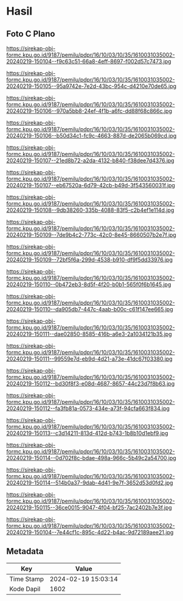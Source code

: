 # Hasil

## Foto C Plano

https://sirekap-obj-formc.kpu.go.id/9187/pemilu/pdpr/16/10/03/10/35/1610031035002-20240219-150104--f9c63c51-66a8-4eff-8697-f002d57c7473.jpg

https://sirekap-obj-formc.kpu.go.id/9187/pemilu/pdpr/16/10/03/10/35/1610031035002-20240219-150105--95a9742e-7e2d-43bc-954c-d4210e70de65.jpg

https://sirekap-obj-formc.kpu.go.id/9187/pemilu/pdpr/16/10/03/10/35/1610031035002-20240219-150106--970a5bb8-24ef-4f1b-a6fc-dd88f68c866c.jpg

https://sirekap-obj-formc.kpu.go.id/9187/pemilu/pdpr/16/10/03/10/35/1610031035002-20240219-150106--b50d34c1-fc9c-4663-887d-de2065b069cd.jpg

https://sirekap-obj-formc.kpu.go.id/9187/pemilu/pdpr/16/10/03/10/35/1610031035002-20240219-150107--21ed8b72-a2da-4132-b840-f38dee7d4376.jpg

https://sirekap-obj-formc.kpu.go.id/9187/pemilu/pdpr/16/10/03/10/35/1610031035002-20240219-150107--eb67520a-6d79-42cb-b49d-3f543560031f.jpg

https://sirekap-obj-formc.kpu.go.id/9187/pemilu/pdpr/16/10/03/10/35/1610031035002-20240219-150108--9db38260-335b-4088-83f5-c2b4ef1e114d.jpg

https://sirekap-obj-formc.kpu.go.id/9187/pemilu/pdpr/16/10/03/10/35/1610031035002-20240219-150109--7de9b4c2-773c-42c0-8e45-8660507b2e7f.jpg

https://sirekap-obj-formc.kpu.go.id/9187/pemilu/pdpr/16/10/03/10/35/1610031035002-20240219-150109--72bf5f6a-299d-4538-b910-df9f5dd33976.jpg

https://sirekap-obj-formc.kpu.go.id/9187/pemilu/pdpr/16/10/03/10/35/1610031035002-20240219-150110--0b472eb3-8d5f-4f20-b0b1-565f0f6b1645.jpg

https://sirekap-obj-formc.kpu.go.id/9187/pemilu/pdpr/16/10/03/10/35/1610031035002-20240219-150110--da905db7-447c-4aab-b00c-c61f147ee665.jpg

https://sirekap-obj-formc.kpu.go.id/9187/pemilu/pdpr/16/10/03/10/35/1610031035002-20240219-150111--dae02850-8585-416b-a6e3-2a1034121b35.jpg

https://sirekap-obj-formc.kpu.go.id/9187/pemilu/pdpr/16/10/03/10/35/1610031035002-20240219-150111--99559e7d-eb9d-4d21-a73e-41dc67f03380.jpg

https://sirekap-obj-formc.kpu.go.id/9187/pemilu/pdpr/16/10/03/10/35/1610031035002-20240219-150112--bd30f8f3-e08d-4687-8657-44c23d7f8b63.jpg

https://sirekap-obj-formc.kpu.go.id/9187/pemilu/pdpr/16/10/03/10/35/1610031035002-20240219-150112--fa3fb81a-0573-434e-a73f-94cfa663f834.jpg

https://sirekap-obj-formc.kpu.go.id/9187/pemilu/pdpr/16/10/03/10/35/1610031035002-20240219-150113--c3d14211-813d-412d-b743-1b8b10d1ebf9.jpg

https://sirekap-obj-formc.kpu.go.id/9187/pemilu/pdpr/16/10/03/10/35/1610031035002-20240219-150114--0d702f8c-bdae-498a-966c-5b49c2a54700.jpg

https://sirekap-obj-formc.kpu.go.id/9187/pemilu/pdpr/16/10/03/10/35/1610031035002-20240219-150114--514b0a37-9dab-4d41-9e7f-3652d53d0fd2.jpg

https://sirekap-obj-formc.kpu.go.id/9187/pemilu/pdpr/16/10/03/10/35/1610031035002-20240219-150115--36ce0015-9047-4f04-bf25-7ac2402b7e3f.jpg

https://sirekap-obj-formc.kpu.go.id/9187/pemilu/pdpr/16/10/03/10/35/1610031035002-20240219-150104--7e44cf1c-895c-4d22-b4ac-9d72189aee21.jpg


## Metadata

| Key        | Value               |
| ---------- | ------------------- |
| Time Stamp | 2024-02-19 15:03:14 |
| Kode Dapil | 1602                |



